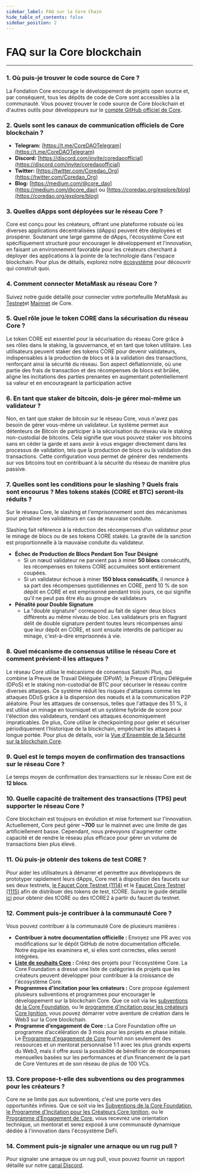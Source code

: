 ```yaml
---
sidebar_label: FAQ sur la Core Chain
hide_table_of_contents: false
sidebar_position: 2
---
```


# FAQ sur la Core blockchain

---

### 1. Où puis-je trouver le code source de Core ?

La Fondation Core encourage le développement de projets open source et, par conséquent, tous les dépôts de code de Core sont accessibles à la communauté. Vous pouvez trouver le code source de Core blockchain et d'autres outils pour développeurs sur le [compte GitHub officiel de Core](https://github.com/coredao-org).

### 2. Quels sont les canaux de communication officiels de Core blockchain ?

- **Telegram:** [https://t.me/CoreDAOTelegram](https://t.me/CoreDAOTelegram)
- **Discord:** [https://discord.com/invite/coredaoofficial](https://discord.com/invite/coredaoofficial)
- **Twitter:** [https://twitter.com/Coredao_Org](https://twitter.com/Coredao_Org)
- **Blog:** [https://medium.com/@core_dao](https://medium.com/@core_dao) ou [https://coredao.org/explore/blog](https://coredao.org/explore/blog)

<!-- ### 3. How to query the current system parameters?
     -->

### 3. Quelles dApps sont déployées sur le réseau Core ?

Core est conçu pour les créateurs, offrant une plateforme robuste où les diverses applications décentralisées (dApps) peuvent être déployées et prospérer. Soutenant une large gamme de dApps, l'écosystème Core est spécifiquement structuré pour encourager le développement et l'innovation, en faisant un environnement favorable pour les créateurs cherchant à déployer des applications à la pointe de la technologie dans l'espace blockchain. Pour plus de détails, explorez notre [écosystème](https://coredao.org/explore/ecosystem) pour découvrir qui construit quoi.

### 4. Comment connecter MetaMask au réseau Core ?

Suivez notre guide détaillé pour connecter votre portefeuille MetaMask au [Testnet](../Dev-Guide/core-testnet-wallet-config.md)et [Mainnet](../Dev-Guide/core-mainnet-wallet-config.md) de Core.

### 5. Quel rôle joue le token CORE dans la sécurisation du réseau Core ?

Le token CORE est essentiel pour la sécurisation du réseau Core grâce à ses rôles dans le staking, la gouvernance, et en tant que token utilitaire. Les utilisateurs peuvent staker des tokens CORE pour devenir validateurs, indispensables à la production de blocs et à la validation des transactions, renforçant ainsi la sécurité du réseau. Son aspect déflationniste, où une partie des frais de transaction et des récompenses de blocs est brûlée, aligne les incitations des parties prenantes en augmentant potentiellement sa valeur et en encourageant la participation active

### 6. En tant que staker de bitcoin, dois-je gérer moi-même un validateur ?

Non, en tant que staker de bitcoin sur le réseau Core, vous n'avez pas besoin de gérer vous-même un validateur. Le système permet aux détenteurs de Bitcoin de participer à la sécurisation du réseau via le staking non-custodial de bitcoins. Cela signifie que vous pouvez staker vos bitcoins sans en céder la garde et sans avoir à vous engager directement dans les processus de validation, tels que la production de blocs ou la validation des transactions. Cette configuration vous permet de générer des rendements sur vos bitcoins tout en contribuant à la sécurité du réseau de manière plus passive.

### 7. Quelles sont les conditions pour le slashing ? Quels frais sont encourus ? Mes tokens stakés (CORE et BTC) seront-ils réduits ?

Sur le réseau Core, le slashing et l'emprisonnement sont des mécanismes pour pénaliser les validateurs en cas de mauvaise conduite.

Slashing fait référence à la réduction des récompenses d'un validateur pour le minage de blocs ou de ses tokens CORE stakés. La gravité de la sanction est proportionnelle à la mauvaise conduite du validateur.

- **Échec de Production de Blocs Pendant Son Tour Désigné**
  - Si un nœud validateur ne parvient pas à miner **50 blocs** consécutifs, les récompenses en tokens CORE accumulées sont entièrement coupées.
  - Si un validateur échoue à miner **150 blocs consécutifs**, il renonce à sa part des récompenses quotidiennes en CORE, perd 10 % de son dépôt en CORE et est emprisonné pendant trois jours, ce qui signifie qu'il ne peut pas être élu au groupe de validateurs
- **Pénalité pour Double Signature**
  - La "double signature" correspond au fait de signer deux blocs différents au même niveau de bloc. Les validateurs pris en flagrant délit de double signature perdent toutes leurs récompenses ainsi que leur dépôt en CORE, et sont ensuite interdits de participer au minage, c'est-à-dire emprisonnés à vie.

### 8. Quel mécanisme de consensus utilise le réseau Core et comment prévient-il les attaques ?

Le réseau Core utilise le mécanisme de consensus Satoshi Plus, qui combine la Preuve de Travail Déléguée (DPoW), la Preuve d'Enjeu Déléguée (DPoS) et le staking non-custodial de BTC pour sécuriser le réseau contre diverses attaques. Ce système réduit les risques d'attaques comme les attaques DDoS grâce à la dispersion des nœuds et à la communication P2P aléatoire. Pour les attaques de consensus, telles que l'attaque des 51 %, il est utilisé un minage en tourniquet et un système hybride de score pour l'élection des validateurs, rendant ces attaques économiquement impraticables. De plus, Core utilise le checkpointing pour geler et sécuriser périodiquement l'historique de la blockchain, empêchant les attaques à longue portée. Pour plus de détails, voir la [Vue d'Ensemble de la Sécurité sur la blockchain Core](https://whitepaper.coredao.org/core-white-paper-v1.0.7/satoshi-plus-consensus/security).

### 9. Quel est le temps moyen de confirmation des transactions sur le réseau Core ?

Le temps moyen de confirmation des transactions sur le réseau Core est de **12 blocs**.

### 10. Quelle capacité de traitement des transactions (TPS) peut supporter le réseau Core ?

Core blockchain est toujours en évolution et mise fortement sur l'innovation. Actuellement, Core peut gérer **~700** sur le mainnet avec une limite de gas artificiellement basse. Cependant, nous prévoyons d'augmenter cette capacité et de rendre le réseau plus efficace pour gérer un volume de transactions bien plus élevé.

### 11. Où puis-je obtenir des tokens de test CORE ?

Pour aider les utilisateurs à démarrer et permettre aux développeurs de prototyper rapidement leurs dApps, Core met à disposition des faucets sur ses deux testnets, [le Faucet Core Testnet (1114)](https://scan.test2.btcs.network/faucet) et le [Faucet Core Testnet (1115)](https://scan.test.btcs.network/faucet) afin de distribuer des tokens de test, tCORE. Suivez le guide détaillé [ici](../Dev-Guide/core-faucet.md) pour obtenir des tCORE ou des tCORE2 à partir du faucet du testnet.

### 12. Comment puis-je contribuer à la communauté Core ?

Vous pouvez contribuer à la communauté Core de plusieurs manières :

- **Contribuer à notre documentation officielle :** Envoyez une PR avec vos modifications sur le dépôt GitHub de notre documentation officielle. Notre équipe les examinera et, si elles sont correctes, elles seront intégrées.
- **[Liste de souhaits Core](https://github.com/coredao-org/core-community-contributions) :** Créez des projets pour l'écosystème Core. La Core Foundation a dressé une liste de catégories de projets que les créateurs peuvent développer pour contribuer à la croissance de l'écosystème Core.
- **Programmes d'incitation pour les créateurs :** Core propose également plusieurs subventions et programmes pour encourager le développement sur la blockchain Core. Que ce soit via les [subventions de la Core Foundation](https://coredaofoundation.org/fund-your-project), ou le [programme d'incitation pour les créateurs Core Ignition](https://coredao.org/initiatives/incentiveprogram), vous pouvez démarrer votre aventure de création dans le Web3 sur la Core blockchain.
- **Programme d’engagement de Core :** La Core Foundation offre un programme d’accélération de 3 mois pour les projets en phase initiale. Le [Programme d'egagement de Core](https://coredao.org/initiatives/commit-program) fournit non seulement des ressources et un mentorat personnalisé 1:1 avec les plus grands experts du Web3, mais il offre aussi la possibilité de bénéficier de récompenses mensuelles basées sur les performances et d’un financement de la part de Core Ventures et de son réseau de plus de 100 VCs.

### 13. Core propose-t-elle des subventions ou des programmes pour les créateurs ?

Core ne se limite pas aux subventions, c'est une porte vers des opportunités infinies. Que ce soit via les [Subventions de la Core Foundation](https://coredaofoundation.org/fund-your-project), [le Programme d'Incitation pour les Créateurs Core Ignition](https://coredao.org/initiatives/incentiveprogram), ou le [Programme d’Engagement de Core](https://coredao.org/initiatives/commit-program), vous recevrez une orientation technique, un mentorat et serez exposé à une communauté dynamique dédiée à l'innovation dans l'écosystème DeFi.

### 14. Comment puis-je signaler une arnaque ou un rug pull ?

Pour signaler une arnaque ou un rug pull, vous pouvez fournir un rapport détaillé sur notre [canal Discord](https://discord.com/invite/coredaoofficial).
